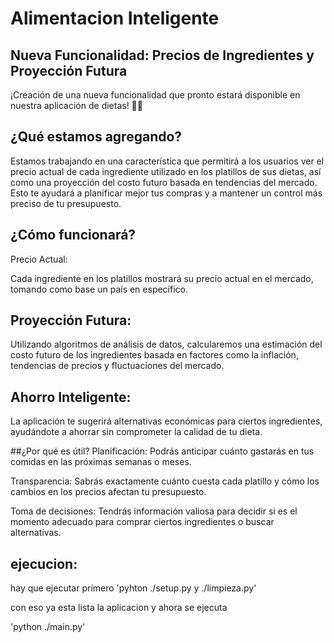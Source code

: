 # Alimentacion Inteligente

## Nueva Funcionalidad: Precios de Ingredientes y Proyección Futura
¡Creación de una nueva funcionalidad que pronto estará disponible en nuestra aplicación de dietas! 🥗💡

## ¿Qué estamos agregando?
Estamos trabajando en una característica que permitirá a los usuarios ver el precio actual de cada ingrediente utilizado en los platillos de sus dietas, así como una proyección del costo futuro basada en tendencias del mercado. Esto te ayudará a planificar mejor tus compras y a mantener un control más preciso de tu presupuesto.

## ¿Cómo funcionará?
Precio Actual:

Cada ingrediente en los platillos mostrará su precio actual en el mercado, tomando como base un país en específico.

## Proyección Futura:

Utilizando algoritmos de análisis de datos, calcularemos una estimación del costo futuro de los ingredientes basada en factores como la inflación, tendencias de precios y fluctuaciones del mercado.

## Ahorro Inteligente:

La aplicación te sugerirá alternativas económicas para ciertos ingredientes, ayudándote a ahorrar sin comprometer la calidad de tu dieta.

##¿Por qué es útil?
Planificación: Podrás anticipar cuánto gastarás en tus comidas en las próximas semanas o meses.

Transparencia: Sabrás exactamente cuánto cuesta cada platillo y cómo los cambios en los precios afectan tu presupuesto.

Toma de decisiones: Tendrás información valiosa para decidir si es el momento adecuado para comprar ciertos ingredientes o buscar alternativas.

## ejecucion:
hay que ejecutar primero 
'pyhton ./setup.py y ./limpieza.py'

con eso ya esta lista la aplicacion y ahora se ejecuta 

'python ./main.py'
